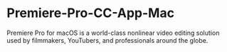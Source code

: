 # Premiere-Pro-CC-App-Mac
Premiere Pro for macOS is a world-class nonlinear video editing solution used by filmmakers, YouTubers, and professionals around the globe.
